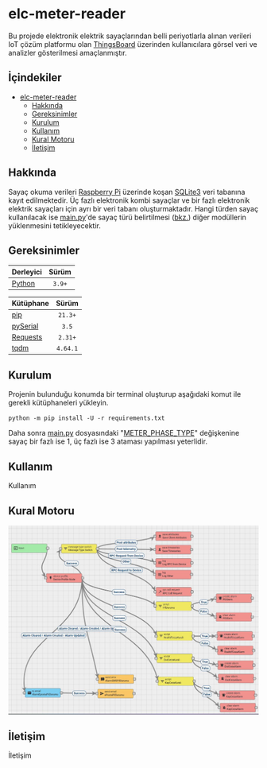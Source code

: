 # elc-meter-reader
Bu projede elektronik elektrik sayaçlarından belli periyotlarla alınan verileri IoT çözüm platformu olan [ThingsBoard](https://thingsboard.io/) üzerinden kullanıcılara görsel veri ve analizler gösterilmesi amaçlanmıştır.

## İçindekiler
* [elc-meter-reader](#elc-meter-reader)
  * [Hakkında](#hakkında)
  * [Gereksinimler](#gereksinimler)
  * [Kurulum](#kurulum)
  * [Kullanım](#kullanım)
  * [Kural Motoru](#kural-motoru)
  * [İletişim](#İletişim)

## Hakkında
Sayaç okuma verileri [Raspberry Pi](https://www.raspberrypi.com/) üzerinde koşan [SQLite3](https://www.sqlite.org/) veri tabanına kayıt edilmektedir. Üç fazlı elektronik kombi sayaçlar ve bir fazlı elektronik elektrik sayaçları için ayrı bir veri tabanı oluşturmaktadır. Hangi türden sayaç kullanılacak ise [main.py](./main.py)'de sayaç türü belirtilmesi ([bkz.](#kurulum)) diğer modüllerin yüklenmesini tetikleyecektir.

## Gereksinimler
| Derleyici | Sürüm |
| :- | :-: |
| [Python](https://www.python.org/downloads/) | `3.9+` |

| Kütüphane | Sürüm |
| :- | :-: |
| [pip](https://pypi.org/project/pip/) | `21.3+` |
| [pySerial](https://pypi.org/project/pyserial/3.5/) | `3.5` |
| [Requests](https://pypi.org/project/requests/) | `2.31+` |
| [tqdm](https://pypi.org/project/tqdm/) | `4.64.1` |

## Kurulum
Projenin bulunduğu konumda bir terminal oluşturup aşağıdaki komut ile gerekli kütüphaneleri yükleyin.
```shell
python -m pip install -U -r requirements.txt
```
Daha sonra [main.py](./main.py) dosyasındaki "[METER_PHASE_TYPE](./main.py#L26)" değişkenine sayaç bir fazlı ise 1, üç fazlı ise 3 ataması yapılması yeterlidir.

## Kullanım
Kullanım

## Kural Motoru
![kural motoru](./assets/image-1.jpg)

## İletişim
İletişim
